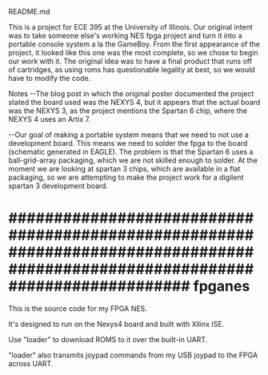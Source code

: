 
README.md

This is a project for ECE 395 at the University of Illinois.  Our original intent was to take someone else's working NES fpga project and turn it into a portable console system a la the GameBoy.  From the first appearance of the project, it looked like this one was the most complete, so we chose to begin our work with it. The original idea was to have a final product that runs off of cartridges, as using roms has questionable legality at best, so we would have to modify the code.   


Notes
--The blog post in which the original poster documented the project stated the board used was the NEXYS 4, but it appears that the actual board was the NEXYS 3, as the project mentions the Spartan 6 chip, where the NEXYS 4 uses an Artix 7.  

--Our goal of making a portable system means that we need to not use a development board.  This means we need to solder the fpga to the board (schematic generated in EAGLE).  The problem is that the Spartan 6 uses a ball-grid-array packaging, which we are not skilled enough to solder.  At the moment we are looking at spartan 3 chips, which are available in a flat packaging, so we are attempting to make the project work for a digilent spartan 3 development board.  


################################################################################################################################
fpganes
=======

This is the source code for my FPGA NES.

It's designed to run on the Nexys4 board and built with
Xilinx ISE.

Use "loader" to download ROMS to it over the built-in UART.

"loader" also transmits joypad commands from my USB joypad
to the FPGA across UART.

